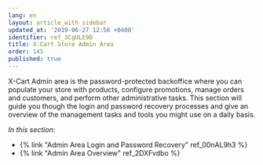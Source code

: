 ```yaml
---
lang: en
layout: article_with_sidebar
updated_at: '2019-06-27 12:56 +0400'
identifier: ref_3CgULE9D
title: X-Cart Store Admin Area
order: 145
published: true
---
```

X-Cart Admin area is the password-protected backoffice where you can populate your store with products, configure promotions, manage orders and customers, and perform other administrative tasks. This section will guide you though the login and password recovery processes and give an overview of the management tasks and tools you might use on a daily basis. 

_In this section_:
*  {% link "Admin Area Login and Password Recovery" ref_00nAL9h3 %}
*  {% link "Admin Area Overview" ref_2DXFvdbo %}
